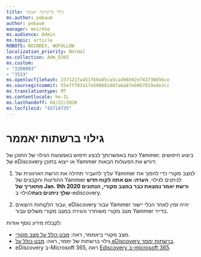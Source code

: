 ```yaml
---
title: גילוי ברשתות יאממר
ms.author: pebaum
author: pebaum
manager: mnirkhe
ms.audience: Admin
ms.topic: article
ROBOTS: NOINDEX, NOFOLLOW
localization_priority: Normal
ms.collection: Adm_O365
ms.custom:
- "3200003"
- "3533"
ms.openlocfilehash: 237121fa451fb9a05ca5ca496b92e743730656ce
ms.sourcegitcommit: 55eff703a17e500681d8fa6a87eb067019ade3cc
ms.translationtype: MT
ms.contentlocale: he-IL
ms.lasthandoff: 04/22/2020
ms.locfileid: "43714735"
---
```

# <a name="ediscovery-in-yammer-networks"></a>גילוי ברשתות יאממר

כעת באפשרותך לבצע חיפוש באמצעות הגילוי של התוכן של Yammer.  ביצוע חיפושים של eDiscovery או ייצוא בתוכן Yammer דורש את הפעולות הבאות:

1. עליך להעביר תחילה את הרשת הארגונית של Yammer למצב מקורי כדי להפוך את ההודעות והקבצים של Yammer לניתנים לגילוי. **הערה: אם אתה לקוח חדש מתאריך של Jan. 9th 2020 ורשת יאמר נמצאת כבר במצב מקורי, הנתונים שלך ניתנים כעת**לגילוי ב-ediscovery.

2. עבור הלקוחות היוצאים, eDiscovery עבור Yammer יהיה זמין לאחר הכלי יישור מצב מקורי משוחרר והגירה במצב מקורי משלים עבור Yammer בדייר.

לקבלת מידע נוסף אודות:

- מצב מקורי ביאממר, ראה: [מבט כולל על מצב מקורי](https://docs.microsoft.com/yammer/configure-your-yammer-network/overview-native-mode).
- גילוי ברשתות של יממר, ראה: [מבט כולל על eDiscovery ברשתות יממר](https://docs.microsoft.com/yammer/manage-security-and-compliance/overview-of-ediscovery).
- eDiscovery ב-Microsoft 365, ראה [Ediscovery ב-microsoft 365](https://docs.microsoft.com/microsoft-365/compliance/ediscovery).
